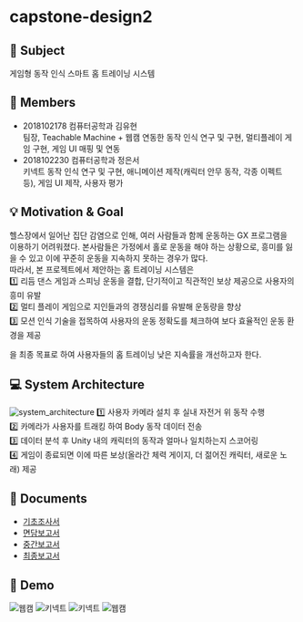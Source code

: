 # capstone-design2
:key: Subject
---
게임형 동작 인식 스마트 홈 트레이닝 시스템

:raising_hand: Members
---
* 2018102178 컴퓨터공학과 김유현
<br>팀장, Teachable Machine + 웹캠 연동한 동작 인식 연구 및 구현, 멀티플레이 게임 구현, 게임 UI 매핑 및 연동
* 2018102230 컴퓨터공학과 정은서 
<br>키넥트 동작 인식 연구 및 구현, 애니메이션 제작(캐릭터 안무 동작, 각종 이펙트 등), 게임 UI 제작, 사용자 평가

:bulb: Motivation & Goal
---
헬스장에서 일어난 집단 감염으로 인해, 여러 사람들과 함께 운동하는 GX 프로그램을 이용하기 어려워졌다. 본사람들은 가정에서 홀로 운동을 해야 하는 상황으로, 흥미를 잃을 수 있고 이에 꾸준히 운동을 지속하지 못하는 경우가 많다.<br>
따라서, 본 프로젝트에서 제안하는 홈 트레이닝 시스템은<br>
:one: 리듬 댄스 게임과 스피닝 운동을 결합, 단기적이고 직관적인 보상 제공으로 사용자의 흥미 유발 <br>
:two: 멀티 플레이 게임으로 지인들과의 경쟁심리를 유발해 운동량을 향상 <br>
3️⃣ 모션 인식 기술을 접목하여 사용자의 운동 정확도를 체크하여 보다 효율적인 운동 환경을 제공<br>

을 최종 목표로 하여 사용자들의 홈 트레이닝 낮은 지속률을 개선하고자 한다.

:computer: System Architecture
---
![system_architecture](https://user-images.githubusercontent.com/37354574/146490587-37bafcb9-f215-49ae-8842-c9bad477c07e.png)
:one: 사용자 카메라 설치 후 실내 자전거 위 동작 수행 <br>
:two: 카메라가 사용자를 트래킹 하여 Body 동작 데이터 전송 <br>
:three: 데이터 분석 후 Unity 내의 캐릭터의 동작과 얼마나 일치하는지 스코어링 <br>
:four: 게임이 종료되면 이에 따른 보상(올라간 체력 게이지, 더 젊어진 캐릭터, 새로운 노래) 제공 <br>


:page_facing_up: Documents
---
* [기초조사서](https://github.com/youhyeoneee/capstone-design2/tree/main/docu/%EA%B8%B0%EC%B4%88%EC%A1%B0%EC%82%AC%EC%84%9C)
* [면담보고서](https://github.com/youhyeoneee/capstone-design2/tree/main/docu/%EB%A9%B4%EB%8B%B4%ED%99%95%EC%9D%B8%EC%84%9C)
* [중간보고서](https://github.com/youhyeoneee/capstone-design2/tree/main/docu/%EC%A4%91%EA%B0%84%EB%B3%B4%EA%B3%A0%EC%84%9C)
* [최종보고서](https://github.com/youhyeoneee/capstone-design2/tree/main/docu/%EC%B5%9C%EC%A2%85%EB%B3%B4%EA%B3%A0%EC%84%9C)

📸 Demo
---
![웹캠](https://user-images.githubusercontent.com/37354574/146492611-c91e6ec5-a27f-494a-8360-b3432da97af8.gif)
![키넥트](https://user-images.githubusercontent.com/37354574/146492382-f37cac79-34b0-4fda-afd3-b0c4b273ecb5.gif)
![키넥트](https://user-images.githubusercontent.com/37354574/146492030-7720e4e6-7d10-4f0e-a674-0e4534042ba4.gif)
![웹캠](https://user-images.githubusercontent.com/37354574/146492095-55771ee9-61a8-4463-a591-ce5675dffe80.gif)

